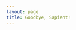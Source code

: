 ```yaml
---
layout: page
title: Goodbye, Sapient!
---
```


<link href="https://fonts.googleapis.com/css?family=Caveat" rel="stylesheet">

<style type="text/css">
  #messageContainer {
    font-family: 'Caveat';
    font-size: 1.5rem;
  }
  /* code for animated blinking cursor */
  .typed-cursor{
      opacity: 1;
      font-weight: 100;
      font-size: 1.4rem;
      -webkit-animation: blink 0.7s infinite;
      -moz-animation: blink 0.7s infinite;
      -ms-animation: blink 0.7s infinite;
      -o-animation: blink 0.7s infinite;
      animation: blink 0.7s infinite;
  }
  @-keyframes blink{
      0% { opacity:1; }
      50% { opacity:0; }
      100% { opacity:1; }
  }
  @-webkit-keyframes blink{
      0% { opacity:1; }
      50% { opacity:0; }
      100% { opacity:1; }
  }
  @-moz-keyframes blink{
      0% { opacity:1; }
      50% { opacity:0; }
      100% { opacity:1; }
  }
  @-ms-keyframes blink{
      0% { opacity:1; }
      50% { opacity:0; }
      100% { opacity:1; }
  }
  @-o-keyframes blink{
      0% { opacity:1; }
      50% { opacity:0; }
      100% { opacity:1; }
  }
</style>


<div id="divId">
  <span id="messageContainer" style="white-space:pre;"></span>
</div>

<script src="{{ site.baseurl }}/assets/js/jquery.min.js"></script>
<script src="{{ site.baseurl }}/assets/js/typed.js" ></script>
<script>
  $(function(){


      var message= "^2000Dear Sapientians," +

      "\n\n^1000After 1.1 years of ^500exciting and ^500memorable stint with Sapient Corporation, \n^1000today I am saying goodbye to pursue other career opportunities." +

      "\n\n^1000I have enjoyed working for this company and I appreciate having had this \nwonderful opportunity to work with ^500you all." +

      "\n\n^1000During this time, ^500you all have provided me support, and through your \n^1000encouragement, I have been able to excel at the work offered to me." +

      "\n\n^1000With many of you, I have shared a unique ^500camaraderie ^500which I hope \nwill continue in the years to come ^500even though I shall not be here \nwith the company." +

      "\n\n^1000I look forward to this new position that brings forth new challenges and \nadds more diverse experience to my career." +

      "\n\n^1000I do wish you and the company every success in all future endeavors." +

      "\n\n^1000Do stay in touch, with any means you would like below:" +

      "\n\n^500<span style='color:#ec1c24'>Cell</span> : <a href='tel:+919971641265'>+91 9971641265</a>" +
      "\n^500<span style='color:#0078d7'>Email</span> : <a href='mailto:manvendrask@live.com'>manvendrask@live.com</a>"+
      "\n^500<span style='color:#55acee'>Twitter</span> : <a target='_blank' href='https://twitter.com/Manvendra_SK'>Manvendra_SK</a>"+
      "\n^500<span style='color:#4867aa'>Facebook</span> : <a target='_blank' href='https://www.facebook.com/ManvendraSK'>ManvendraSK</a>"+
      "\n^500<span style='color:#00aff0'>Skype</span> : manvendrask"+
      "\n^500<span style='color:#005a9c'>Web</span> : <a target='_blank' href='http://www.manvendrask.com'>http://www.manvendrask.com</a>"+


      "\n\n\n^1000Your friend," +
      "\n^1000Manvendra ^500Singh^200.^200.^200. ^1000:^300-^300)^500\n^500\n";

      // if ($("body").width() === 375) { // iPhone 6
      //   message = "message for iPhone 6";
      // }

      if ($("body").width() === 375) { // BlackBerry Z30
        message = "^2000Dear Sapientians," +

        "\n\n^1000After 3.5 years of ^500exciting and \n^500memorable stint with Sapient Corporation, \n^1000today I am saying goodbye to \npursue other career opportunities." +

        "\n\n^1000I have enjoyed working for this \ncompany and I appreciate having had \nthis wonderful opportunity to work \nwith ^500you all." +

        "\n\n^1000During this time, ^500you all have \nprovided me support, and through your \n^1000encouragement, I have been able to \nexcel at the work offered to me." +

        "\n\n^1000With many of you, I have \nshared a unique ^500camaraderie ^500which I \nhope will continue in the years to \ncome ^500even though I shall not \nbe here with the company." +

        "\n\n^1000I look forward to this new position \nthat brings forth new challenges and \nadds more diverse experience to my \ncareer." +

        "\n\n^1000I do wish you and the company \nevery success in all future endeavors." +

        "\n\n^1000Do stay in touch, with any means \nyou would like below:" +

        "\n\n^500<span style='color:#ec1c24'>Cell</span> : <a href='tel:+919971641265'>+91 9971641265</a>" +
        "\n^500<span style='color:#0078d7'>Email</span> : <a href='mailto:manvendrask@live.com'>manvendrask@live.com</a>"+
        "\n^500<span style='color:#55acee'>Twitter</span> : <a target='_blank' href='https://twitter.com/Manvendra_SK'>Manvendra_SK</a>"+
        "\n^500<span style='color:#4867aa'>Facebook</span> : <a target='_blank' href='https://www.facebook.com/ManvendraSK'>ManvendraSK</a>"+
        "\n^500<span style='color:#00aff0'>Skype</span> : manvendrask"+
        "\n^500<span style='color:#005a9c'>Web</span> : <a target='_blank' href='http://www.manvendrask.com'>http://www.manvendrask.com</a>"+


        "\n\n\n^1000Your friend," +
        "\n^1000Manvendra ^500Singh^200.^200.^200. ^1000:^300-^300)^500\n^500\n";
      }

      // if ($("body").width() === 320) { // iPhone 5, Nokia 520
      //   message = "message for iPhone 5 and Nokia 520";
      // }


      $("#messageContainer").typed({
          strings: [message],
          contentType: 'html',
          typeSpeed: 20,
          callback: function() {
              clearInterval(timerID);
          },

      });

      var timerID = setInterval(function() {
          var scrollEnd = $(document).height() - $("#divId").height()
          window.scrollBy(0, scrollEnd);
      }, 10);


  });
</script>
